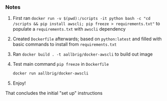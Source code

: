 ### Notes

1. First ran `docker run -v $(pwd):/scripts -it python bash -c "cd /scripts && pip install awscli; pip freeze > requirements.txt"` to populate a `requirements.txt` with `awscli` dependency
1. Created `Dockerfile` afterwards; based on `python:latest` and filled with basic commands to install from `requirements.txt`
1. Ran `docker build . -t aallbrig/docker-awscli` to build out image
1. Test main command `pip freeze` in `Dockerfile`

    ```bash
    docker run aallbrig/docker-awscli
    ```
1. Enjoy!

That concludes the initial "set up" instructions